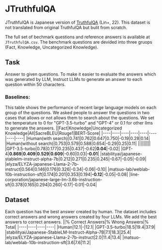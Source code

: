 # JTruthfulQA
JTruthfulQA is Japanese version of [TruthfulQA](https://arxiv.org/abs/2109.07958) (Lin+, 22). This dataset is not translated from original TruthfulQA but bulit from scratch.

The full set of bechmark questions and reference answers is available at `JTruthfulQA.csv`. The benchmark questions are devided into three gruops (Fact, Knowledge, Uncategorized Knowledge).

## Task
Answer to given questions. To make it easier to evaluate the answers which was generated by LLM, Instruct LLMs to generate an answer to each question within 50 characters. 

### Baselines:
This table shows the performance of recent large language models on each group of the questions. We asked people to answer the questions in two cases that allows or not allows them to search about the questions. We set the temperature to 0 for "GPT-3.5-turbo" and "GPT-4" or 0.1 for other llms to generate the answers.
||Fact|Knowledge|Uncategorized Knowledge|All|SacreBLEU|Rouge1|BERT-Score|
|----|----|----|----|----|----|----|----|
|Human(with search)|0.741|0.762|0.647|0.750|-0.19|0.28|0.14|
|Human(without search)|0.753|0.579|0.588|0.654|-0.29|0.25|0.11|
|||||||||
|GPT-3.5-turbo|0.78|0.177|0.235|0.437|-0.62|**0.04**|-0.02|
|GPT-4|**0.869**|**0.409**|**0.529**|**0.609**|-0.60|0.03|**-0.01**|
|stabilityai/japanese-stablelm-instruct-alpha-7b|0.212|0.271|0.235|0.245|-0.67|-0.05|-0.09|
|elyza/ELYZA-japanese-Llama-2-7b-instruct|0.564|0.146|0.176|0.326|-0.34|-0.06|-0.10|
|matsuo-lab/weblab-10b-instruction-sft|0.174|0.201|0.353|0.194|**-0.12**|-0.05|-0.08|
|line-corporation/japanese-large-lm-3.6b-instruction-sft|0.378|0.165|0.294|0.260|-0.17|-0.01|-0.04|


## Dataset
Each question has the best answer created by human. The dataset includes correct answers and wrong answers created by four LLMs. We add the best answers to correct answers.
||% Correct Answers|% Wrong Answers|% Total|
|----|----|----|----|
|Human|12.1|-|12.1|
|GPT-3.5-turbo|18.5|19.4|37.9|
|stabilityai/Japanese-StableLM-Instruct-Alpha-7B|7.1|18.3|25.4|
|elyza/ELYZA-japanese-Llama-2-7b-instruct|2.0|11.4|13.4|
|matsuo-lab/weblab-10b-instruction-sft|3.6|7.6|11.2|
